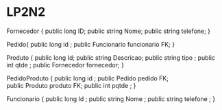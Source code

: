# LP2N2

Fornecedor {
    public long ID;
    public string Nome;
    public string telefone;
}

Pedido{
    public long id ;
    public Funcionario funcionario FK;
}

Produto {
    public long Id;
    public string Descricao;
    public string tipo ;
    public int qtde ;
    public Fornecedor fornecedor;
}

PedidoProduto {
    public long id ;
    public Pedido pedido FK;  
    public Produto produto FK;
    public int  pqtde ;
}

Funcionario {
    public long Id ;
    public string Nome ;
    public string telefone ;
}